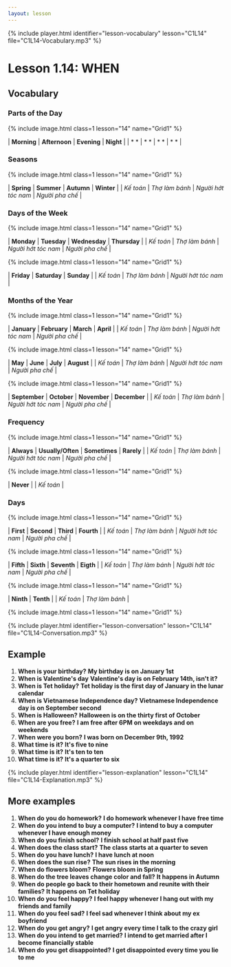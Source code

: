 ```yaml
---
layout: lesson
---
```


{% include player.html identifier="lesson-vocabulary" lesson="C1L14" file="C1L14-Vocabulary.mp3" %}
# Lesson 1.14: WHEN



## Vocabulary

### Parts of the Day

{% include image.html class=1 lesson="14" name="Grid1" %}
 
| **Morning** | **Afternoon**  | **Evening**  | **Night**  | 
| * * | * * | * * | * * |

### Seasons

{% include image.html class=1 lesson="14" name="Grid1" %}

| **Spring** | **Summer**  | **Autumn**  | **Winter**  | 
| *Kế toán* | *Thợ làm bánh* | *Người hớt tóc nam* | *Người pha chế* |

### Days of the Week

{% include image.html class=1 lesson="14" name="Grid1" %}

| **Monday** | **Tuesday**  | **Wednesday**  | **Thursday**  | 
| *Kế toán* | *Thợ làm bánh* | *Người hớt tóc nam* | *Người pha chế* |

{% include image.html class=1 lesson="14" name="Grid1" %}

| **Friday** | **Saturday**  | **Sunday**  |
| *Kế toán* | *Thợ làm bánh* | *Người hớt tóc nam* |  



### Months of the Year

{% include image.html class=1 lesson="14" name="Grid1" %}

| **January** | **February**  | **March**  | **April**  | 
| *Kế toán* | *Thợ làm bánh* | *Người hớt tóc nam* | *Người pha chế* |

{% include image.html class=1 lesson="14" name="Grid1" %}

| **May** | **June**  | **July**  | **August**  | 
| *Kế toán* | *Thợ làm bánh* | *Người hớt tóc nam* | *Người pha chế* |

{% include image.html class=1 lesson="14" name="Grid1" %}

| **September** | **October**  | **November**  | **December**  | 
| *Kế toán* | *Thợ làm bánh* | *Người hớt tóc nam* | *Người pha chế* |

### Frequency

{% include image.html class=1 lesson="14" name="Grid1" %}

| **Always** | **Usually/Often**  | **Sometimes**  | **Rarely**  | 
| *Kế toán* | *Thợ làm bánh* | *Người hớt tóc nam* | *Người pha chế* |

{% include image.html class=1 lesson="14" name="Grid1" %}

| **Never** | 
| *Kế toán* | 

### Days
{% include image.html class=1 lesson="14" name="Grid1" %}

| **First** | **Second**  | **Third**  | **Fourth**  | 
| *Kế toán* | *Thợ làm bánh* | *Người hớt tóc nam* | *Người pha chế* |

{% include image.html class=1 lesson="14" name="Grid1" %}

| **Fifth** | **Sixth**  | **Seventh**  | **Eigth**  | 
| *Kế toán* | *Thợ làm bánh* | *Người hớt tóc nam* | *Người pha chế* |

{% include image.html class=1 lesson="14" name="Grid1" %}

| **Ninth** | **Tenth**  | 
| *Kế toán* | *Thợ làm bánh* | 

{% include image.html class=1 lesson="14" name="Grid1" %}









{% include player.html identifier="lesson-conversation" lesson="C1L14" file="C1L14-Conversation.mp3" %}
## Example 

1. **When is your birthday?** **My birthday is on January 1st**
2. **When is Valentine's day** **Valentine's day is on February 14th, isn't it?**
3. **When is Tet holiday?** **Tet holiday is the first day of January in the lunar calendar**
4. **When is Vietnamese Independence day?** **Vietnamese Independence day is on September second**
5. **When is Halloween?** **Halloween is on the thirty first of October**
6. **When are you free?** **I am free after 6PM on weekdays and on weekends**
7. **When were you born?** **I was born on December 9th, 1992**
8. **What time is it?** **It's five to nine**
9. **What time is it?** **It's ten to ten**
10. **What time is it?** **It's a quarter to six**




{% include player.html identifier="lesson-explanation" lesson="C1L14" file="C1L14-Explanation.mp3" %}
## More examples
1. **When do you do homework?** **I do homework whenever I have free time**
2. **When do you intend to buy a computer?** **I intend to buy a computer whenever I have enough money**
3. **When do you finish school?** **I finish school at half past five**
4. **When does the class start?** **The class starts at a quarter to seven**
5. **When do you have lunch?** **I have lunch at noon**
6. **When does the sun rise?** **The sun rises in the morning**
7. **When do flowers bloom?** **Flowers bloom in Spring**
8. **When do the tree leaves change color and fall?** **It happens in Autumn**
9. **When do people go back to their hometown and reunite with their families?** **It happens on Tet holiday**
10. **When do you feel happy?** **I feel happy whenever I hang out with my friends and family**
11. **When do you feel sad?** **I feel sad whenever I think about my ex boyfriend**
12. **When do you get angry?** **I get angry every time I talk to the crazy girl**
13. **When do you intend to get married?** **I intend to get married after I become financially stable**
14. **When do you get disappointed?** **I get disappointed every time you lie to me**

